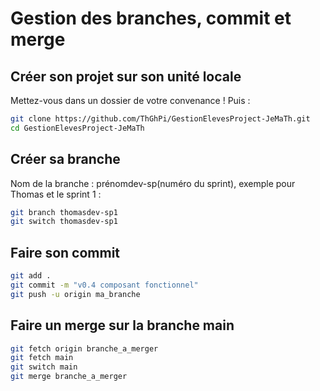 # Gestion des branches, commit et merge

## Créer son projet sur son unité locale

Mettez-vous dans un dossier de votre convenance ! Puis :
```bash
git clone https://github.com/ThGhPi/GestionElevesProject-JeMaTh.git
cd GestionElevesProject-JeMaTh
```

## Créer sa branche

Nom de la branche : prénomdev-sp(numéro du sprint), exemple pour Thomas et le sprint 1 :
```bash
git branch thomasdev-sp1
git switch thomasdev-sp1
```

## Faire son commit

```bash
git add .
git commit -m "v0.4 composant fonctionnel"
git push -u origin ma_branche
```

## Faire un merge sur la branche main

```bash
git fetch origin branche_a_merger
git fetch main
git switch main
git merge branche_a_merger
```
